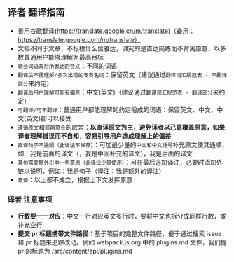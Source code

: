 ## 译者 翻译指南

* 善用[谷歌翻译(https://translate.google.cn/m/translate)](https://translate.google.cn/m/translate)（备用：https://translate.google.com/m/translate）
* 文档不同于文章，不标榜什么信雅达，讲究的是直达简练而不背离原意，以多数普通用户能够理解为最高目标
* `领会词语背后所表达的含义`：不同的词语
* `翻译后不便理解/多次出现的专有名词`：保留英文（建议通过`翻译词汇规范表 - 不翻译部分`来约定）
* `翻译后用户理解可能有偏差`：中文(英文)（建议通过`翻译词汇规范表 - 翻译部分`来约定）
* `可翻译/可不翻译`：普通用户都能理解的约定俗成的词语：保留英文、中文、中文(英文)都可以接受
* `遵循原文`和`简略意会`的取舍：**以直译原文为主，避免译者以己意覆盖原意，如果译者理解错误而不自知，容易引导用户造成理解上的偏差**
* `直译句子不通顺（此译法不推荐）`：可加最少量的`中文和中文括号`补充原文使其通顺，如：我是前面的译文（，我是中间补充的译文），我是后面的译文
* `某句需要额外引申一些意思（此译法少量使用）`：可在最后追加译注，必要时添加外链以说明，例如：我是句子（译注：我是额外的译注）
* `意译`：以上都不成立，根据上下文发挥原意

### 译者 注意事项

* **行数要一一对应**：中文一行对应英文多行时，要将中文也拆分成同样行数，或补充空行
* **提交 pr 标题携带文件路径**：基于项目的完整文件路径，便于通过搜索 issue 和 pr 标题来追踪改动。例如 webpack.js.org 中的 plugins.md 文件，我们提 pr 的标题为 /src/content/api/plugins.md

